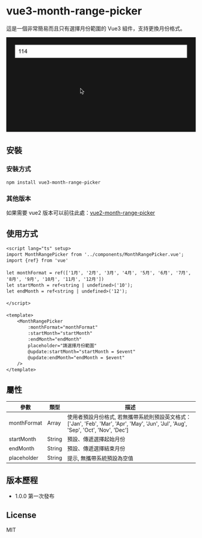 # vue3-month-range-picker

這是一個非常簡易而且只有選擇月份範圍的 Vue3 組件，支持更換月份格式。

![範例](https://github.com/traveltime1221/vue3-month-range-picker/raw/main/src/assets/image/example.gif)

## 安裝

### 安裝方式
```
npm install vue3-month-range-picker
```

### 其他版本
如果需要 vue2 版本可以前往此處：[vue2-month-range-picker](https://www.npmjs.com/package/vue2-month-range-picker)

## 使用方式
```
<script lang="ts" setup>
import MonthRangePicker from '../components/MonthRangePicker.vue';
import {ref} from 'vue'

let monthFormat = ref(['1月', '2月', '3月', '4月', '5月', '6月', '7月', '8月', '9月', '10月', '11月', '12月'])
let startMonth = ref<string | undefined>('10');
let endMonth = ref<string | undefined>('12');

</script>

<template>
    <MonthRangePicker
        :monthFormat="monthFormat"
        :startMonth="startMonth"
        :endMonth="endMonth"
        placeholder="請選擇月份範圍"
        @update:startMonth="startMonth = $event"
        @update:endMonth="endMonth = $event"
    />
</template>

```

## 屬性
|  參數 | 類型 | 描述 | 
| -------- | -------- | -------- | 
| monthFormat    | Array     | 使用者預設月份格式, 若無攜帶系統則預設英文格式：['Jan', 'Feb', 'Mar', 'Apr', 'May', 'Jun', 'Jul', 'Aug', 'Sep', 'Oct', 'Nov', 'Dec']    | 
| startMonth    | String     | 預設、傳遞選擇起始月份    |
| endMonth    | String     | 預設、傳遞選擇結束月份    | 
| placeholder    | String     | 提示, 無攜帶系統預設為空值    | 


## 版本歷程
* 1.0.0 第一次發布

## License
MIT
